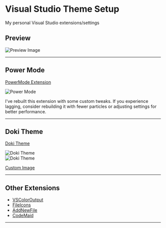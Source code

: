 # Visual Studio Theme Setup  

My personal Visual Studio extensions/settings

## Preview  
![Preview Image](https://github.com/user-attachments/assets/456ed8f5-4fa7-4a94-934c-d73b0938bfea)  

---

## Power Mode  
[PowerMode Extension](https://marketplace.visualstudio.com/items?itemName=BigEgg.PowerMode)  

![Power Mode](https://github.com/user-attachments/assets/48ed23a3-26d3-4b33-8b3b-aa1879a1147f)  

I've rebuilt this extension with some custom tweaks. If you experience lagging, consider rebuilding it with fewer particles or adjusting settings for better performance.  

---

## Doki Theme  
[Doki Theme](https://marketplace.visualstudio.com/items?itemName=unthrottled.dokithemevisualstudio)  

![Doki Theme](https://github.com/user-attachments/assets/1cf5a1dc-1b0a-4f3b-8643-a7ca5d621e18)  
![Doki Theme](https://github.com/user-attachments/assets/4a30ffeb-e8d9-406d-a7fd-c07ccebeacc7)  

[Custom Image](https://imgur.com/r2Jywcy)  

---

## Other Extensions  

- [VSColorOutput](https://marketplace.visualstudio.com/items?itemName=MikeWard-AnnArbor.VSColorOutput64)
- [FileIcons](https://marketplace.visualstudio.com/items?itemName=MadsKristensen.FileIcons) 
- [AddNewFile](https://marketplace.visualstudio.com/items?itemName=MadsKristensen.AddNewFile64)
- [CodeMaid](https://marketplace.visualstudio.com/items?itemName=SteveCadwallader.CodeMaidVS2022)

---
